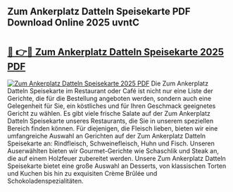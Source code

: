 ## Zum Ankerplatz Datteln Speisekarte PDF Download Online 2025 uvntC

# <h2><a href="http://gcb41n.nevu.top/?p=Zum+Ankerplatz+Datteln+Speisekarte">🔗 👉🔴 Zum Ankerplatz Datteln Speisekarte 2025 PDF</a></h2>

[![Zum Ankerplatz Datteln Speisekarte 2025 PDF](https://i.imgur.com/dBaPXMq.png)](http://gcb41n.nevu.top/?p=Zum+Ankerplatz+Datteln+Speisekarte)
Die Zum Ankerplatz Datteln Speisekarte im Restaurant oder Café ist nicht nur eine Liste der Gerichte, die für die Bestellung angeboten werden, sondern auch eine Gelegenheit für Sie, ein köstliches und für Ihren Geschmack geeignetes Gericht zu wählen. Es gibt viele frische Salate auf der Zum Ankerplatz Datteln Speisekarte unseres Restaurants, die Sie in unserem speziellen Bereich finden können. Für diejenigen, die Fleisch lieben, bieten wir eine umfangreiche Auswahl an Gerichten auf der Zum Ankerplatz Datteln Speisekarte an: Rindfleisch, Schweinefleisch, Huhn und Fisch. Unseren Auserwählten bieten wir Gourmet-Gerichte wie Schaschlik und Steak an, die auf einem Holzfeuer zubereitet werden. Unsere Zum Ankerplatz Datteln Speisekarte bietet eine große Auswahl an Desserts, von klassischen Torten und Kuchen bis hin zu exquisiten Crème Brûlée und Schokoladenspezialitäten.
